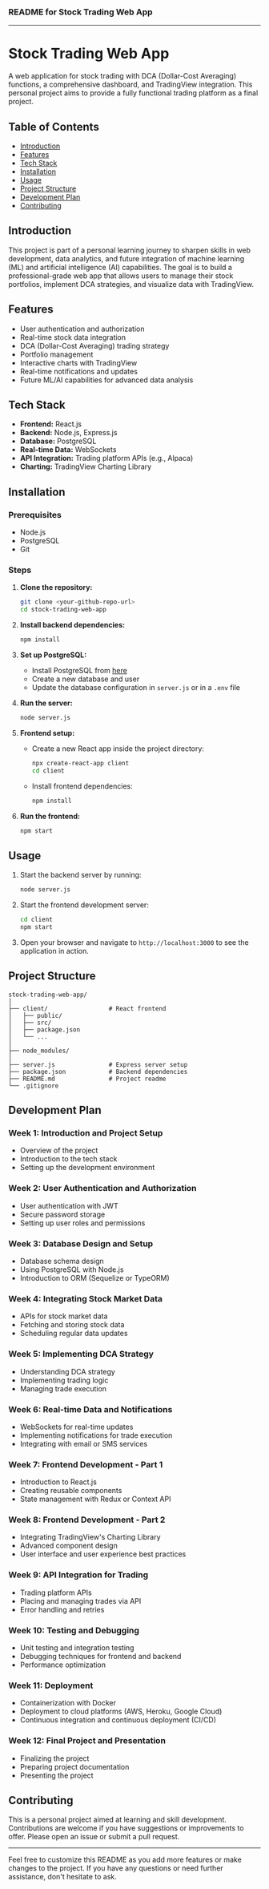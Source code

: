 ### README for Stock Trading Web App

---

# Stock Trading Web App

A web application for stock trading with DCA (Dollar-Cost Averaging) functions, a comprehensive dashboard, and TradingView integration. This personal project aims to provide a fully functional trading platform as a final  project.

## Table of Contents

- [Introduction](#introduction)
- [Features](#features)
- [Tech Stack](#tech-stack)
- [Installation](#installation)
- [Usage](#usage)
- [Project Structure](#project-structure)
- [Development Plan](#development-plan)
- [Contributing](#contributing)

## Introduction

This project is part of a personal learning journey to sharpen skills in web development, data analytics, and future integration of machine learning (ML) and artificial intelligence (AI) capabilities. The goal is to build a professional-grade web app that allows users to manage their stock portfolios, implement DCA strategies, and visualize data with TradingView.

## Features

- User authentication and authorization
- Real-time stock data integration
- DCA (Dollar-Cost Averaging) trading strategy
- Portfolio management
- Interactive charts with TradingView
- Real-time notifications and updates
- Future ML/AI capabilities for advanced data analysis

## Tech Stack

- **Frontend:** React.js
- **Backend:** Node.js, Express.js
- **Database:** PostgreSQL
- **Real-time Data:** WebSockets
- **API Integration:** Trading platform APIs (e.g., Alpaca)
- **Charting:** TradingView Charting Library

## Installation

### Prerequisites

- Node.js
- PostgreSQL
- Git

### Steps

1. **Clone the repository:**

   ```bash
   git clone <your-github-repo-url>
   cd stock-trading-web-app
   ```

2. **Install backend dependencies:**

   ```bash
   npm install
   ```

3. **Set up PostgreSQL:**

   - Install PostgreSQL from [here](https://www.postgresql.org/download/)
   - Create a new database and user
   - Update the database configuration in `server.js` or in a `.env` file

4. **Run the server:**

   ```bash
   node server.js
   ```

5. **Frontend setup:**

   - Create a new React app inside the project directory:

     ```bash
     npx create-react-app client
     cd client
     ```

   - Install frontend dependencies:

     ```bash
     npm install
     ```

6. **Run the frontend:**

   ```bash
   npm start
   ```

## Usage

1. Start the backend server by running:

   ```bash
   node server.js
   ```

2. Start the frontend development server:

   ```bash
   cd client
   npm start
   ```

3. Open your browser and navigate to `http://localhost:3000` to see the application in action.

## Project Structure

```
stock-trading-web-app/
│
├── client/                 # React frontend
│   ├── public/
│   ├── src/
│   ├── package.json
│   └── ...
│
├── node_modules/
│
├── server.js               # Express server setup
├── package.json            # Backend dependencies
├── README.md               # Project readme
└── .gitignore
```

## Development Plan

### Week 1: Introduction and Project Setup
- Overview of the project
- Introduction to the tech stack
- Setting up the development environment

### Week 2: User Authentication and Authorization
- User authentication with JWT
- Secure password storage
- Setting up user roles and permissions

### Week 3: Database Design and Setup
- Database schema design
- Using PostgreSQL with Node.js
- Introduction to ORM (Sequelize or TypeORM)

### Week 4: Integrating Stock Market Data
- APIs for stock market data
- Fetching and storing stock data
- Scheduling regular data updates

### Week 5: Implementing DCA Strategy
- Understanding DCA strategy
- Implementing trading logic
- Managing trade execution

### Week 6: Real-time Data and Notifications
- WebSockets for real-time updates
- Implementing notifications for trade execution
- Integrating with email or SMS services

### Week 7: Frontend Development - Part 1
- Introduction to React.js
- Creating reusable components
- State management with Redux or Context API

### Week 8: Frontend Development - Part 2
- Integrating TradingView's Charting Library
- Advanced component design
- User interface and user experience best practices

### Week 9: API Integration for Trading
- Trading platform APIs
- Placing and managing trades via API
- Error handling and retries

### Week 10: Testing and Debugging
- Unit testing and integration testing
- Debugging techniques for frontend and backend
- Performance optimization

### Week 11: Deployment
- Containerization with Docker
- Deployment to cloud platforms (AWS, Heroku, Google Cloud)
- Continuous integration and continuous deployment (CI/CD)

### Week 12: Final Project and Presentation
- Finalizing the project
- Preparing project documentation
- Presenting the project

## Contributing

This is a personal project aimed at learning and skill development. Contributions are welcome if you have suggestions or improvements to offer. Please open an issue or submit a pull request.

---

Feel free to customize this README as you add more features or make changes to the project. If you have any questions or need further assistance, don't hesitate to ask.
